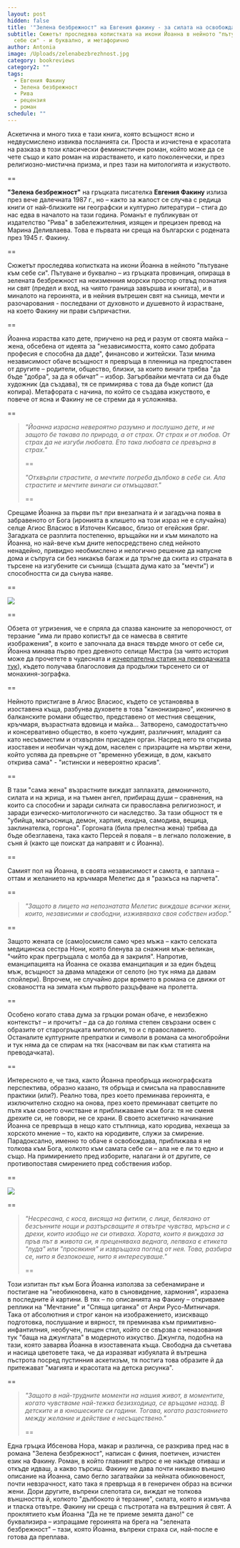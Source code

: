 ```yaml
---
layout: post
hidden: false
title: '"Зелена безбрежност" на Евгения факину - за силата на освобождаващата се жена'
subtitle: Сюжетът проследява копистката на икони Йоанна в нейното "пътуване към
  себе си" - и буквално, и метафорично
author: Antonia
image: /Uploads/zelenabezbrezhnost.jpg
category: bookreviews
category2: ""
tags:
  - Евгения Факину
  - Зелена безбрежност
  - Рива
  - рецензия
  - роман
schedule: ""
---
```

Аскетична и много тиха е тази книга, която всъщност ясно и недвусмислено извиква посланията си. Проста и изчистена е красотата на разказа в този класически феминистичен роман, който може да се чете също и като роман на израстването, и като поколенчески, и през религиозно-мистична призма, и през тази на митологията и изкуството. 

\==

**"Зелена безбрежност"** на гръцката писателка **Евгения Факину** излиза през вече далечната 1987 г., но – както за жалост се случва с редица книги от най-близките ни географски и културно литератури – стига до нас едва в началото на тази година. Романът е публикуван от издателство "Рива" в забележителния, изящен и прецизен превод на Марина Деливлаева. Това е първата ни среща на български с родената през 1945 г. Факину. 

\==

Сюжетът проследява копистката на икони Йоанна в нейното "пътуване към себе си". Пътуване и буквално – из гръцката провинция, опираща в зелената безбрежност на неизменния морски простор отвъд познатия ни свят (предел и вход, на чиято граница завършва и книгата), и в миналото на героинята, и в нейния вътрешен свят на сънища, мечти и разочарования - последвани от духовното и душевното й израстване, на което Факину ни прави съпричастни. 

\==

Йоанна израства като дете, приучено на ред и разум от своята майка – жена, обсебена от идеята за "независимостта, която само добрата професия е способна да даде", финансово и житейски. Тази мнима независимост обаче всъщност я превръща в пленница на предпоставен от другите – родители, общество, близки, за които винаги трябва "да бъде "добра", за да я обичат" – избор. Загърбвайки мечтата си да бъде художник (да създава), тя се примирява с това да бъде копист (да копира). Метафората с начина, по който се създава изкуството, е повече от ясна и Факину не се стреми да я усложнява.

\==

> *"Йоанна израсна невероятно разумно и послушно дете, и не защото бе такава по природа, а от страх. От страх и от любов. От страх да не изгуби любовта. Ето така любовта се превърна в страх."*
>
> \==
>
> *"Отхвърли страстите, а мечтите погреба дълбоко в себе си. Ала страстите и мечтите винаги си отмъщават."*
>
> \==

Срещаме Йоанна за първи път при внезапната ѝ и загадъчна поява в забравеното от Бога (иронията в клишето на този израз не е случайна) селце Агиос Власиос в Източен Кисавос, близо от егейския бряг. Загадката се разплита постепенно, връщайки ни и към миналото на Йоанна, но най-вече към дните непосредствено след нейното ненадейно, привидно необмислено и нелогично решение да напусне дома и съпруга си без никакъв багаж и да тръгне да скита из страната в търсене на изгубените си сънища (същата дума като за "мечти") и способността си да сънува наяве. 

\==

![](/Uploads/zelena_bezbrejnost-new-raztvor.jpg)

\==

Обзета от угризения, че е спряла да спазва каноните за непорочност, от терзание "има ли право копистът да се намесва в святите изображения", в които е започнала да внася твърде много от себе си, Йоанна минава първо през древното селище Мистра (за чиято история може да прочетете в чудесната и [изчерпателна статия на преводачката тук](https://jasmin.bg/zelena-bezbrezhnost/)), където получава благословия да продължи търсенето си от монахиня-зографка.

\==

Нейното пристигане в Агиос Власиос, където се установява в изоставена къща, разбунва духовете в това "канонизирано", иконично в балканските романи общество, представено от местния свещеник, кръчмаря, възрастната вдовица и майка… Затворено, самодостатъчно и консервативно общество, в което чуждият, различният, младият са като несъвместим и отхвърлян присаден орган. Насред него тя открива изоставен и необичан чужд дом, населен с призраците на мъртви жени, който успява да превърне от "временно убежище, в дом, какъвто открива сама" - "истински и невероятно красив".

\==

В тази "сама жена" възрастните виждат заплахата, демоничното, силата и на жрица, и на тъмен ангел, прибиращ души – сравнения, на които са способни и заради силната си православна религиозност, и заради езическо-митологичното си наследство. За тази общност тя е "убийца, магьосница, демон, харпия, ехидна, самодива, вещица, заклинателка, горгона". Горгоната (била прелестна жена) трябва да бъде обезглавена, така както Персей я поваля – в легнало положение, в съня й (както ще поискат да направят и с Йоанна).

\==

Самият пол на Йоанна, в своята независимост и самота, е заплаха – оттам и желанието на кръчмаря Мелетис да я "разкъса на парчета". 

\==

> *"Защото в лицето на непознатата Мелетис виждаше всички жени, които, независими и свободни, изживяваха своя собствен избор."*

\==

Защото жената се (само)осмисля само чрез мъжа – както селската медицинска сестра Нони, която бленува за снажния мъж-великан, "чийто крак прегръщала с молба да я закриля". Напротив, еманципацията на Йоанна се оказва еманципация и за един бъдещ мъж, всъщност за двама младежи от селото (но тук няма да давам спойлери). Впрочем, не случайно дори времето в романа се движи от сковаността на зимата към първото разцъфване на пролетта. 

\==

Особено когато става дума за гръцки роман обаче, е неизбежно контекстът – и прочитът – да са до голяма степен свързани освен с образите от старогръцката митология, то и с православието. Останалите културните препратки и символи в романа са многобройни и тук няма да се спирам на тях (насочвам ви пак към статията на преводачката).

\==

Интересното е, че така, както Йоанна преобръща иконографската перспектива, образно казано, тя обръща и смисъла на православните практики (или?). Реално това, през което преминава героинята, е изключително сходно на онова, през което преминават светците по пътя към своето очистване и приближаване към бога: тя не сменя дрехите си, не говори, не се храни. В своето аскетично начинание Йоанна се превръща в нещо като стълпница, като юродива, нехаеща за хорското мнение – то, както на юродивите, служи за смирение. Парадоксално, именно то обаче я освобождава, приближава я не толкова към Бога, колкото към самата себе си – ала не е ли то едно и също. На примирението пред изборите, налагани ѝ от другите, се противопоставя смирението пред собствения избор.

\==

![](/Uploads/henri-rousseau-the-dream-le-reve.jpg)

\==

> *"Несресана, с коса, висяща на фитили, с лице, белязано от безсънните нощи и разтърсващите я отвътре чувства, мръсна и с дрехи, които изобщо не си отиваха. Хората, които я виждаха за пръв път в живота си, я преценяваха веднага, лепваха є етикета "луда" или "просякиня" и извръщаха поглед от нея. Това, разбира се, нито я безпокоеше, нито я интересуваше."*
>
> \==

Този изпитан път към Бога Йоанна използва за себенамиране и постигане на "необикновена, като в съновидение, хармония", изразена в последните й картини. В тях – по описанията на Факину – откриваме реплики на "Мечтание" и "Спяща циганка" от Анри Русо-Митничаря. Така от абсолютния и строг канон на изображението, изискващо подготовка, послушание и вярност, тя преминава към примитивно-инфантилния, необучен, пищен стил, който се свързва с неназования тук "баща на джунглата" в модерното изкуство. Джунгла, подобна на тази, която заварва Йоанна в изоставената къща. Свободна да съчетава и насища цветовете така, че да изразяват избуялата й вътрешна пъстрота посред пустинния аскетизъм, тя постига това образите й да притежават "магията и красотата на детска рисунка". 

\==

> *"Защото в най-трудните моменти на нашия живот, в моментите, когато чувстваме най-тежка безизходица, се връщаме назад. В детските и в юношеските си години. Тогава, когато разстоянието между желание и действие е несъществено."*
>
> \==

Една гръцка Ибсенова Нора, макар и различна, се разкрива пред нас в романа "Зелена безбрежност", написан с финия, поетичен, изчистен език на Факину. Роман, в който главният въпрос е не накъде отиваш и откъде идваш, а какво търсиш. Факину не дава почти никакво външно описание на Йоанна, само бегло загатвайки за нейната обикновеност, почти невзрачност, като така я превръща я в генеричен образ на всички жени. Дори другите, въпреки слепотата си, виждат не толкова външността й, колкото "дълбокото ѝ терзание", силата, която я измъчва и тласка отвътре. Факину ни среща с пъстротата на вътрешния й свят. А проклятието към Йоанна "Да не те приеме земята дано!" се буквализира – изпращаме героинята на брега на "зелената безбрежност" – тази, която Йоанна, въпреки страха си, най-после е готова да преплава.